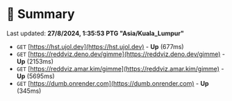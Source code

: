 # 📖 Summary
Last updated: **27/8/2024, 1:35:53 PTG "Asia/Kuala_Lumpur"**

- `GET` [https://hst.ujol.dev](https://hst.ujol.dev) - **Up** (677ms)
- `GET` [https://reddviz.deno.dev/gimme](https://reddviz.deno.dev/gimme) - **Up** (2153ms)
- `GET` [https://reddviz.amar.kim/gimme](https://reddviz.amar.kim/gimme) - **Up** (5695ms)
- `GET` [https://dumb.onrender.com](https://dumb.onrender.com) - **Up** (345ms)
